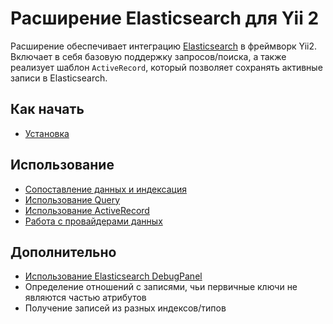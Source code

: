 Расширение Elasticsearch для Yii 2
=================================

Расширение обеспечивает интеграцию [Elasticsearch](https://www.elastic.co/products/elasticsearch) в фреймворк Yii2.
Включает в себя базовую поддержку запросов/поиска, а также реализует шаблон `ActiveRecord`, который позволяет сохранять активные записи в Elasticsearch.

Как начать
----------
* [Установка](installation.md)

Использование
------------- 
* [Сопоставление данных и индексация](mapping-indexing.md)
* [Использование Query](usage-query.md)
* [Использование ActiveRecord](usage-ar.md)
* [Работа с провайдерами данных](usage-data-providers.md)

Дополнительно
-------------
* [Использование Elasticsearch DebugPanel](topics-debug.md)
* Определение отношений с записями, чьи первичные ключи не являются частью атрибутов
* Получение записей из разных индексов/типов
